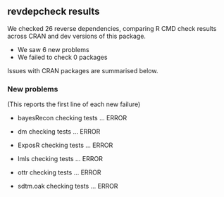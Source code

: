 ## revdepcheck results

We checked 26 reverse dependencies, comparing R CMD check results across CRAN and dev versions of this package.

 * We saw 6 new problems
 * We failed to check 0 packages

Issues with CRAN packages are summarised below.

### New problems
(This reports the first line of each new failure)

* bayesRecon
  checking tests ... ERROR

* dm
  checking tests ... ERROR

* ExposR
  checking tests ... ERROR

* lmls
  checking tests ... ERROR

* ottr
  checking tests ... ERROR

* sdtm.oak
  checking tests ... ERROR

